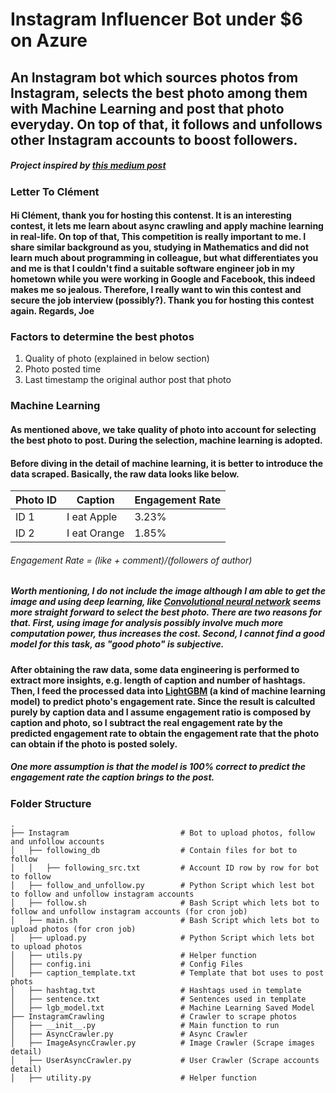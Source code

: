 # Instagram Influencer Bot under $6 on Azure
## An Instagram bot which sources photos from Instagram, selects the best photo among them with Machine Learning and post that photo everyday. On top of that, it follows and unfollows other Instagram accounts to boost followers.
##### Project inspired by [this medium post](https://medium.com/@chrisbuetti/how-i-eat-for-free-in-nyc-using-python-automation-artificial-intelligence-and-instagram-a5ed8a1e2a10)

### Letter To Clément
#### Hi Clément, thank you for hosting this contenst. It is an interesting contest, it lets me learn about async crawling and apply machine learning in real-life. On top of that, This competition is really important to me. I share similar background as you, studying in Mathematics and did not learn much about programming in colleague, but what differentiates you and me is that I couldn't find a suitable software engineer job in my hometown while you were working in Google and Facebook, this indeed makes me so jealous. Therefore, I really want to win this contest and secure the job interview (possibly?). Thank you for hosting this contest again. Regards, Joe

### Factors to determine the best photos
1. Quality of photo (explained in below section)
2. Photo posted time
3. Last timestamp the original author post that photo

### Machine Learning
#### As mentioned above, we take quality of photo into account for selecting the best photo to post. During the selection, machine learning is adopted.
#### Before diving in the detail of machine learning, it is better to introduce the data scraped. Basically, the raw data looks like below.
| Photo ID | Caption      | Engagement Rate |
|----------|--------------|-----------------|
| ID 1     | I eat Apple  | 3.23%           |
| ID 2     | I eat Orange | 1.85%           |
###### Engagement Rate = (like + comment)/(followers of author)
##### Worth mentioning, I do not include the image although I am able to get the image and using deep learning, like [Convolutional neural network](https://en.wikipedia.org/wiki/Convolutional_neural_network) seems more straight forward to select the best photo. There are two reasons for that. First, using image for analysis possibly involve much more computation power, thus increases the cost. Second, I cannot find a good model for this task, as "good photo" is subjective.

#### After obtaining the raw data, some data engineering is performed to extract more insights, e.g. length of caption and number of hashtags. Then, I feed the processed data into [LightGBM](https://lightgbm.readthedocs.io/en/latest/) (a kind of machine learning model) to predict photo's engagement rate. Since the result is calculted purely by caption data and I assume engagement ratio is composed by caption and photo, so I subtract the real engagement rate by the predicted engagement rate to obtain the engagement rate that the photo can obtain if the photo is posted solely.

##### One more assumption is that the model is 100% correct to predict the engagement rate the caption brings to the post.

### Folder Structure
    .
    ├── Instagram                         # Bot to upload photos, follow and unfollow accounts
    │   ├── following_db                  # Contain files for bot to follow
    │   │   ├── following_src.txt         # Account ID row by row for bot to follow
    │   ├── follow_and_unfollow.py        # Python Script which lest bot to follow and unfollow instagram accounts
    │   ├── follow.sh                     # Bash Script which lets bot to follow and unfollow instagram accounts (for cron job)
    │   ├── main.sh                       # Bash Script which lets bot to upload photos (for cron job)    
    │   ├── upload.py                     # Python Script which lets bot to upload photos
    │   ├── utils.py                      # Helper function
    │   ├── config.ini                    # Config Files
    │   ├── caption_template.txt          # Template that bot uses to post phots    
    │   ├── hashtag.txt                   # Hashtags used in template    
    │   ├── sentence.txt                  # Sentences used in template
    │   ├── lgb_model.txt                 # Machine Learning Saved Model    
    ├── InstagramCrawling                 # Crawler to scrape photos  
    │   ├── __init__.py                   # Main function to run    
    │   ├── AsyncCrawler.py               # Async Crawler
    │   ├── ImageAsyncCrawler.py          # Image Crawler (Scrape images detail)
    │   ├── UserAsyncCrawler.py           # User Crawler (Scrape accounts detail)
    │   ├── utility.py                    # Helper function
